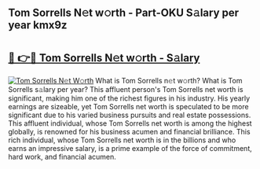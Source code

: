 ## Tom Sorrells N𝚎t w𝚘rth - Part-OKU S𝚊lary per year kmx9z

# <h2><a href="http://gc47mtq.nevu.top/?p=Tom+Sorrells">🔗 👉🔴 Tom Sorrells N𝚎t w𝚘rth - S𝚊lary</a></h2>

[![Tom Sorrells N𝚎t W𝚘rth](https://i.imgur.com/Oavwk0R.jpeg)](http://gc47mtq.nevu.top/?p=Tom+Sorrells)
What is Tom Sorrells n𝚎t w𝚘rth? What is Tom Sorrells s𝚊lary per year?
This affluent person's Tom Sorrells net worth is significant, making him one of the richest figures in his industry. His yearly earnings are sizeable, yet Tom Sorrells net worth is speculated to be more significant due to his varied business pursuits and real estate possessions. This affluent individual, whose Tom Sorrells net worth is among the highest globally, is renowned for his business acumen and financial brilliance. This rich individual, whose Tom Sorrells net worth is in the billions and who earns an impressive salary, is a prime example of the force of commitment, hard work, and financial acumen.
